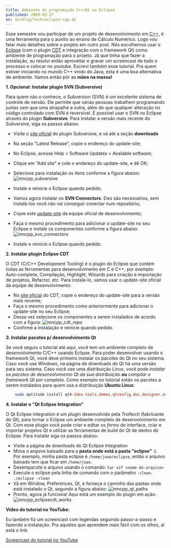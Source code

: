 ```yaml
---
title: Ambiente de programação C++/Qt no Eclipse
published: 2009-02-27
en: en/blog/tech/eclipse-cpp-qt
---
```


Esse semestre vou participar de um projeto de desenvolvimento em [C++][cpp], é uma ferramenta para o auxílio ao ensino de Cálculo Numérico.
Logo vou falar mais detalhes sobre o projeto em outro post.
Nós escolhemos usar o [Eclipse] (com o plugin [CDT] e integração com o framework Qt) como ambiente de programação para o projeto.
Já que tinha que fazer a instalação, eu resolvi então aproveitar e gravar um screencast de todo o processo e colocar no youtube.
Escrevi também esse tutorial.
Pra quem estiver iniciando no mundo C++ vindo do Java, esta é uma boa alternativa de ambiente.
Vamos então pôr as **mãos na massa!**

[cpp]: <http://en.wikipedia.org/wiki/C%2B%2B>
[Eclipse]: <http://www.eclipse.org>
[CDT]: <http://eclipse.org/cdt>

<!--more-->

**1. Opcional: Instalar plugin SVN (Subversive)**

Para quem não o conhece, o Subversion (SVN) é um excelente sistema de controle de versão.
Ele permite que várias pessoas trabalhem programando juntas sem que uma atrapalhe a outra,
além de que qualquer alteração no código controlado com SVN é reversível.
É possível usar o SVN no Eclipse através do plugin **Subversive**.
Para instalar a versão mais recente do Subversive, siga os passos abaixo:

 * Visite o [site oficial][1] do plugin Subversive, e vá até a seção **downloads**
 * Na seção "Latest Release", copie o endereço do update-site;
 * No Eclipse, acesse Help > Software Updates > Available software;
 * Clique em "Add site" e cole o endereço do update-site, e dê OK;
 * Selecione para instalação os itens conforme a figura abaixo: ![mncpp_subversive](/files/imgs/2009-02_mncpp_subversive.jpg)

 * Instale e reinicie o Eclipse quando pedido;
 * Vamos agora instalar os **SVN Connectors**. Eles são necessários, sem instalá-los você não vai conseguir conectar num repositório;
 * Copie este [update-site][2] da equipe oficial de desenvolvimento;
 * Faça o mesmo procedimento para adicionar o update-site no seu Eclipse e instale os componentes conforme a figura abaixo:
   ![mncpp_svn_connectors](/files/imgs/2009-02_mncpp_svn_connectors.jpg)
 * Instale e reinicie o Eclipse quando pedido.

**2. Instalar plugin Eclipse CDT**

O CDT (C/C++ Development Tooling) é o plugin do Eclipse que contém todas as ferramentas para desenvolvimento em C e C++,
por exemplo: Auto-complete, Compilação, Highlight, Wizards para criação e importação de projetos, Refactor, etc.
Para instalá-lo, vamos usar o update-site oficial da equipe de desenvolvimento:

 * No [site oficial][3] do CDT, copie o endereço do update-site para a versão mais recente;
 * Faça o mesmo procedimento como anteriormente para adicionar o update-site no seu Eclipse;
 * Dessa vez selecione os componentes a serem instalados de acordo com a figura:
   ![mncpp_cdt_repo](/files/imgs/2009-02_mncpp_cdt_repo.jpg)
 * Confirme a instalação e reinicie quando pedido.

**3. Instalar pacotes p/ desenvolvimento Qt**

Se você seguiu o tutorial até aqui, você tem um ambiente completo de desenvolvimento C/C++ usando Eclipse.
Para poder desenvolver usando o framework Qt, você deve primeiro instalar os pacotes do Qt no seu sistema.
Caso você use Windows, na página de downloads do Qt há uma versão para seu sistema.
Caso você use uma distribuição Linux, você pode _instalar os pacotes de desenvolvimento Qt da sua distribuição_
**ou** _compilar o framework Qt por completo_.
Como exemplo no tutorial estão os pacotes a serem instalados para quem usa a distribuição **Ubuntu Linux**:

```bash
    sudo aptitude install qt4-{dev-tools,demos,qtconfig,doc,designer,assistant,linguist} ~nlibqt4
```

**4. Instalar o "Qt Eclipse Integration"**

O Qt Eclipse integration é um plugin desenvolvido pela _Trolltech_ (fabricante do Qt),
para tornar o Eclipse um ambiente completo de desenvolvimento em Qt.
Com esse plugin você pode criar e editar os _forms_ de interface,
criar e importar projetos Qt e utilizar as ferramentas de build do Qt de dentro do Eclipse.
Para instalar siga os passos abaixo:

 * Visite a página de downloads do Qt Eclipse Integration
 * Mova o arquivo baixado para a **pasta onde está a pasta "eclipse"** :).
   Por exemplo, minha pasta eclipse é `/home/joao/eclipse`, então o arquivo baixado tem que ficar em `/home/joao`.
 * Desempacote o arquivo usando o comando: `tar xzf <nome-do-arquivo>`
 * Execute o eclipse pela linha de comando com o parâmetro `-clean`. `./eclipse -clean`
 * Vá em Window, Preferences, Qt, e forneça o caminho das pastas onde está instalado o Qt, segundo a figura abaixo:
   ![mncpp_qt_paths](/files/imgs/2009-02_mncpp_qt_paths.jpg)
 * Pronto, agora já funciona! Aqui está um exemplo do plugin em ação:
   ![mncpp_eclipsecdt_works](/files/imgs/2009-02_mncpp_eclipsecdt_works.jpg)


**Vídeo do tutorial no YouTube:**

Eu também fiz um screencast com legendas seguindo passo-a-passo e fazendo a instalação.
Pra aqueles que aprendem mais fácil com os olhos, aí está o link:

[Screencast do tutorial no YouTube](http://www.youtube.com/watch?v=Ce-Cfp24WGw)

[1]: <http://www.eclipse.org/subversive/>
[2]: <http://www.polarion.org/projects/subversive/download/eclipse/2.0/update-site/>
[3]: <http://www.eclipse.org/cdt/downloads.php>
